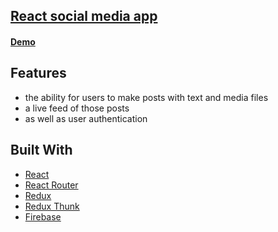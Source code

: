 ## [React social media app](https://hike-app-b2db2.firebaseapp.com/)
#### [Demo](https://hike-app-b2db2.firebaseapp.com/)
 
 ## Features

- the ability for users to make posts with text and media files
- a live feed of those posts
- as well as user authentication

## Built With

- [React](https://reactjs.org/)
- [React Router](https://github.com/ReactTraining/react-router)
- [Redux](https://redux.js.org/)
- [Redux Thunk](https://github.com/reduxjs/redux-thunk)
- [Firebase](https://firebase.google.com/)
